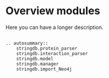 # Overview modules

Here you can have a longer description.

```{eval-rst}

.. autosummary::
    stringdb.protein_parser
    stringdb.interaction_parser
    stringdb.model
    stringdb.manager
    stringdb.import_Neo4j
```